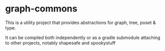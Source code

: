 # graph-commons

This is a utility project that provides abstractions for graph, tree, poset & type.

It can be compiled both independently or as a gradle submodule attaching to other projects, notably shapesafe and spookystuff

